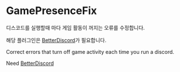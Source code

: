 # GamePresenceFix

디스코드를 실행할때 마다 게임 활동이 꺼지는 오류를 수정합니다.

해당 플러그인은 [BetterDiscord](https://github.com/rauenzi/BBDInstaller)가 필요합니다.

Correct errors that turn off game activity each time you run a discord.

Need [BetterDiscord](https://github.com/rauenzi/BBDInstaller)
